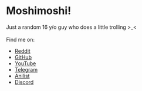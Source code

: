 # Moshimoshi!
Just a random 16 y/o guy who does a little trolling >_< <br><br>
Find me on:
* [Reddit](https://reddit.com/u/thefrind54)
* [GitHub](https://github.com/yurikodesu)
* [YouTube](https://youtube.com/@yuriko54)
* [Telegram](https://t.me/yuriko546)
* [Anilist](https://anilist.co/user/yurikodesu/)
* [Discord](https://discordid.netlify.app/?id=947775206141870111) <br>
<br>
